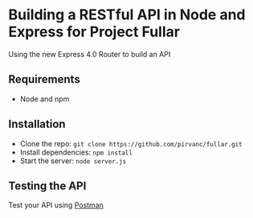 # Building a RESTful API in Node and Express for Project Fullar

Using the new Express 4.0 Router to build an API

## Requirements

- Node and npm

## Installation

- Clone the repo: `git clone https://github.com/pirvanc/fullar.git`
- Install dependencies: `npm install`
- Start the server: `node server.js`

## Testing the API
Test your API using [Postman](https://chrome.google.com/webstore/detail/postman-rest-client-packa/fhbjgbiflinjbdggehcddcbncdddomop)
